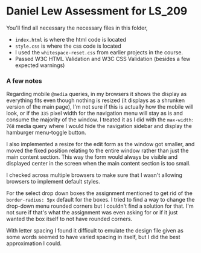 # Daniel Lew Assessment for LS_209

You'll find all necessary the necessary files in this folder,

- `index.html` is where the html code is located
- `style.css` is where the css code is located
- I used the `whitespace-reset.css` from earlier projects in the course.
- Passed W3C HTML Validation and W3C CSS Validation (besides a few expected warnings)


### A few notes

Regarding mobile `@media` queries, in my browsers it shows the display as everything fits even though nothing is resized (it displays as a shrunken version of the main page), I'm not sure if this is actually how the mobile will look, or if the `335` pixel width for the navigation menu will stay as is and consume the majority of the window. I treated it as I did with the `max-width: 768` media query where I would hide the navigation sidebar and display the hamburger menu-toggle button.  

I also implemented a resize for the edit form as the window got smaller, and moved the fixed position relating to the entire window rather than just the main content section. This way the form would always be visible and displayed center in the screen when the main content section is too small.  

I checked across multiple browsers to make sure that I wasn't allowing browsers to implement default styles.  

For the select drop down boxes the assignment mentioned to get rid of the `border-radius: 5px` default for the boxes. I tried to find a way to change the drop-down menu rounded corners but I couldn't find a solution for that. I'm not sure if that's what the assignment was even asking for or if it just wanted the box itself to not have rounded corners.  

With letter spacing I found it difficult to emulate the design file given as some words seemed to have varied spacing in itself, but I did the best approximation I could.  

